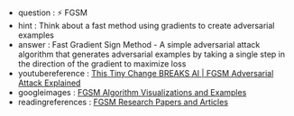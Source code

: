 - question : ⚡ FGSM
- hint : Think about a fast method using gradients to create adversarial examples
- answer : Fast Gradient Sign Method - A simple adversarial attack algorithm that generates adversarial examples by taking a single step in the direction of the gradient to maximize loss
- youtubereference : <a href="https://www.youtube.com/watch?v=p_i32sJc2-A" target="_blank">This Tiny Change BREAKS AI | FGSM Adversarial Attack Explained</a>
- googleimages : <a href="https://www.google.com/search?q=FGSM+fast+gradient+sign+method+adversarial+examples&tbm=isch" target="_blank">FGSM Algorithm Visualizations and Examples</a>
- readingreferences : <a href="https://www.google.com/search?q=FGSM+fast+gradient+sign+method+research+papers" target="_blank">FGSM Research Papers and Articles</a>
